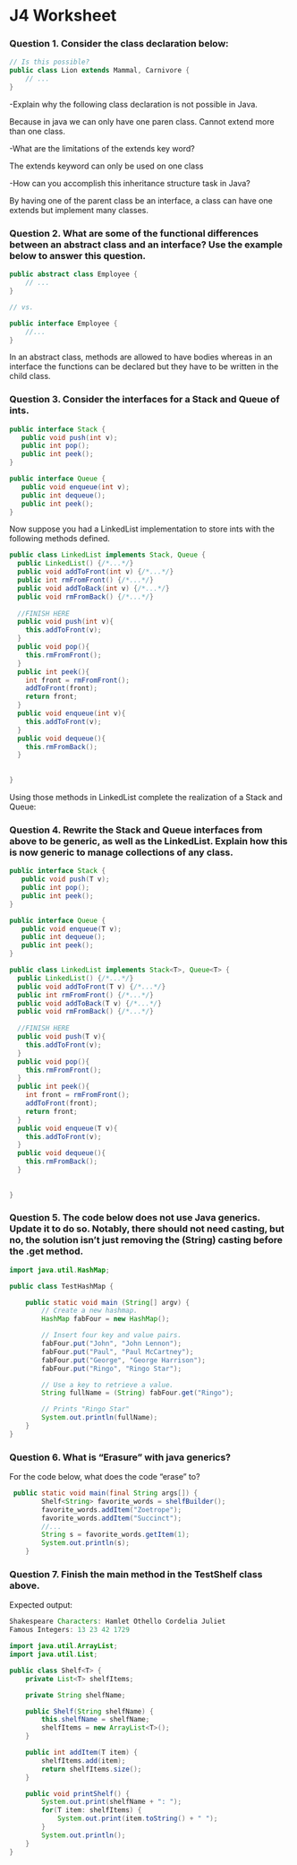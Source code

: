 # J4 Worksheet

### Question 1. Consider the class declaration below:
```java
// Is this possible?
public class Lion extends Mammal, Carnivore {
    // ...
}
```
-Explain why the following class declaration is not possible in Java.

Because in java we can only have one paren class. Cannot extend more than one class.

-What are the limitations of the extends key word?

The extends keyword can only be used on one class

-How can you accomplish this inheritance structure task in Java?

By having one of the parent class be an interface, a class can have one extends but implement many classes.

### Question 2. What are some of the functional differences between an abstract class and an interface? Use the example below to answer this question.
``` java
public abstract class Employee {
    // ...
}

// vs.

public interface Employee {
    //...
}
```
In an abstract class, methods are allowed to have bodies whereas in an interface the functions can be declared but they have to be written in the child class.

### Question 3. Consider the interfaces for a Stack and Queue of ints.
``` java
public interface Stack {
   public void push(int v);
   public int pop();
   public int peek();
}

public interface Queue {
   public void enqueue(int v);
   public int dequeue();
   public int peek();
}
```
Now suppose you had a LinkedList implementation to store ints with the following methods defined.

``` java
public class LinkedList implements Stack, Queue {
  public LinkedList() {/*...*/}
  public void addToFront(int v) {/*...*/}
  public int rmFromFront() {/*...*/}
  public void addToBack(int v) {/*...*/}
  public void rmFromBack() {/*...*/}
  
  //FINISH HERE
  public void push(int v){
    this.addToFront(v);
  }
  public void pop(){
    this.rmFromFront();
  }
  public int peek(){
    int front = rmFromFront();
    addToFront(front);
    return front;
  }
  public void enqueue(int v){
    this.addToFront(v);
  }
  public void dequeue(){
    this.rmFromBack();
  }
  
  
}
```
Using those methods in LinkedList complete the realization of a Stack and Queue:

### Question 4. Rewrite the Stack and Queue interfaces from above to be generic, as well as the LinkedList. Explain how this is now generic to manage collections of any class.
``` java
public interface Stack {
   public void push(T v);
   public int pop();
   public int peek();
}

public interface Queue {
   public void enqueue(T v);
   public int dequeue();
   public int peek();
}
```
``` java
public class LinkedList implements Stack<T>, Queue<T> {
  public LinkedList() {/*...*/}
  public void addToFront(T v) {/*...*/}
  public int rmFromFront() {/*...*/}
  public void addToBack(T v) {/*...*/}
  public void rmFromBack() {/*...*/}
  
  //FINISH HERE
  public void push(T v){
    this.addToFront(v);
  }
  public void pop(){
    this.rmFromFront();
  }
  public int peek(){
    int front = rmFromFront();
    addToFront(front);
    return front;
  }
  public void enqueue(T v){
    this.addToFront(v);
  }
  public void dequeue(){
    this.rmFromBack();
  }
  
  
}
```

### Question 5. The code below does not use Java generics. Update it to do so. Notably, there should not need casting, but no, the solution isn’t just removing the (String) casting before the .get method.
``` java
import java.util.HashMap;

public class TestHashMap {

    public static void main (String[] argv) {
        // Create a new hashmap.
        HashMap fabFour = new HashMap();

        // Insert four key and value pairs.
        fabFour.put("John", "John Lennon");
        fabFour.put("Paul", "Paul McCartney");
        fabFour.put("George", "George Harrison");
        fabFour.put("Ringo", "Ringo Star");

        // Use a key to retrieve a value.
        String fullName = (String) fabFour.get("Ringo");

        // Prints "Ringo Star"
        System.out.println(fullName);
    }
}
```
### Question 6. What is “Erasure” with java generics?

For the code below, what does the code “erase” to?
``` java
 public static void main(final String args[]) {
        Shelf<String> favorite_words = shelfBuilder();
        favorite_words.addItem("Zoetrope");
        favorite_words.addItem("Succinct");
        //...        
        String s = favorite_words.getItem(1);
        System.out.println(s);
    }
```
### Question 7. Finish the main method in the TestShelf class above.
Expected output:
``` java
Shakespeare Characters: Hamlet Othello Cordelia Juliet
Famous Integers: 13 23 42 1729
```
``` java
import java.util.ArrayList;
import java.util.List;

public class Shelf<T> {
    private List<T> shelfItems;

    private String shelfName;

    public Shelf(String shelfName) {
        this.shelfName = shelfName;
        shelfItems = new ArrayList<T>();
    }

    public int addItem(T item) {
        shelfItems.add(item);
        return shelfItems.size();
    }

    public void printShelf() {
        System.out.print(shelfName + ": ");
        for(T item: shelfItems) {
            System.out.print(item.toString() + " ");
        }
        System.out.println();
    }
}
```
``` java
